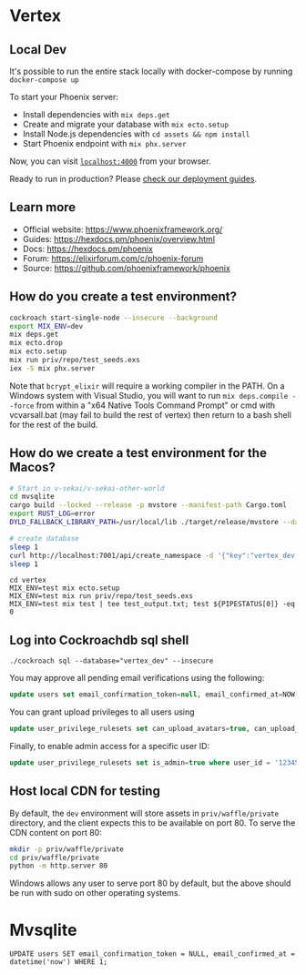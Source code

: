 # Vertex

## Local Dev

It's possible to run the entire stack locally with docker-compose by running `docker-compose up`

To start your Phoenix server:

- Install dependencies with `mix deps.get`
- Create and migrate your database with `mix ecto.setup`
- Install Node.js dependencies with `cd assets && npm install`
- Start Phoenix endpoint with `mix phx.server`

Now, you can visit [`localhost:4000`](http://localhost:4000) from your browser.

Ready to run in production? Please [check our deployment guides](https://hexdocs.pm/phoenix/deployment.html).

## Learn more

- Official website: https://www.phoenixframework.org/
- Guides: https://hexdocs.pm/phoenix/overview.html
- Docs: https://hexdocs.pm/phoenix
- Forum: https://elixirforum.com/c/phoenix-forum
- Source: https://github.com/phoenixframework/phoenix

## How do you create a test environment?

```bash
cockroach start-single-node --insecure --background
export MIX_ENV=dev
mix deps.get
mix ecto.drop
mix ecto.setup
mix run priv/repo/test_seeds.exs
iex -S mix phx.server
```

Note that `bcrypt_elixir` will require a working compiler in the PATH. On a Windows system with Visual Studio, you will want to run `mix deps.compile --force` from within a "x64 Native Tools Command Prompt" or cmd with vcvarsall.bat (may fail to build the rest of vertex) then return to a bash shell for the rest of the build.

## How do we create a test environment for the Macos?

```bash
# Start in v-sekai/v-sekai-other-world
cd mvsqlite
cargo build --locked --release -p mvstore --manifest-path Cargo.toml
export RUST_LOG=error
DYLD_FALLBACK_LIBRARY_PATH=/usr/local/lib ./target/release/mvstore --data-plane 127.0.0.1:7000 --admin-api 127.0.0.1:7001 --metadata-prefix mvstore-test --raw-data-prefix m --auto-create-namespace --cluster /usr/local/etc/foundationdb/fdb.cluster &
```

```bash
# create database
sleep 1
curl http://localhost:7001/api/create_namespace -d '{"key":"vertex_dev.sqlite3","metadata":""}'
sleep 1
```

```
cd vertex
MIX_ENV=test mix ecto.setup
MIX_ENV=test mix run priv/repo/test_seeds.exs
MIX_ENV=test mix test | tee test_output.txt; test ${PIPESTATUS[0]} -eq 0
```

## Log into Cockroachdb sql shell

`./cockroach sql --database="vertex_dev" --insecure`

You may approve all pending email verifications using the following:

```sql
update users set email_confirmation_token=null, email_confirmed_at=NOW() where true;
```

You can grant upload privileges to all users using

```sql
update user_privilege_rulesets set can_upload_avatars=true, can_upload_maps=true, can_upload_props=true where true;
```

Finally, to enable admin access for a specific user ID:

```sql
update user_privilege_rulesets set is_admin=true where user_id = '12345678-abcd-...';
```

## Host local CDN for testing

By default, the `dev` environment will store assets in `priv/waffle/private` directory, and the client expects this to be available on port 80. To serve the CDN content on port 80:

```bash
mkdir -p priv/waffle/private
cd priv/waffle/private
python -m http.server 80
```

Windows allows any user to serve port 80 by default, but the above should be run with sudo on other operating systems.

# Mvsqlite

```
UPDATE users SET email_confirmation_token = NULL, email_confirmed_at = datetime('now') WHERE 1;
```

